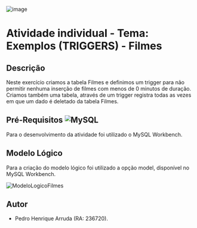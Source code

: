 ![image](https://github.com/PedroHArruda/BancoDeDados/assets/143942475/7f7137c7-fa94-4dc3-a6e5-c60032131658)

# Atividade individual - Tema: Exemplos (TRIGGERS) - Filmes

## Descrição 
Neste exercício criamos a tabela Filmes e definimos um trigger para não permitir nenhuma inserção de filmes com menos de 0 minutos de duração. Criamos também uma tabela, através de um trigger registra todas as vezes em que um dado é deletado da tabela Filmes.

## Pré-Requisitos ![MySQL](https://img.shields.io/badge/mysql-4479A1.svg?style=for-the-badge&logo=mysql&logoColor=white)
Para o desenvolvimento da atividade foi utilizado o MySQL Workbench.


## Modelo Lógico
Para a criação do modelo lógico foi utilizado a opção model, disponível no MySQL Workbench.

![ModeloLogicoFilmes](https://github.com/PedroHArruda/BancoDeDados/assets/143942475/d50cfe8e-5906-42d5-b676-c6832da874ea)

## Autor
 - Pedro Henrique Arruda (RA: 236720).
